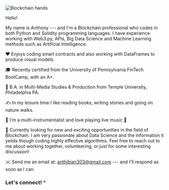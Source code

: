 ![Blockchain hands](https://user-images.githubusercontent.com/83500098/137349296-81ee6ec1-972d-4a59-b3e1-9c962537e198.jpg)

Hello!

My name is Anthony --- and I'm a Blockchain professional who codes in both Python and Solidity programming languages. I have experience working with Web3.py, APIs, Big Data Science and Machine Learning methods such as Artificial Intelligence.

❤️ Enjoys coding smart contracts and also working with DataFrames to produce visual models.  

🎓 Recently certified from the University of Pennsylvania FinTech BootCamp, with an A+.

🌱 B.A. in Multi-Media Studies & Production from Temple University, Philadelphia PA.

✍️ In my leisure time I like reading books, writing stories and going on nature walks.

🎵 I'm a multi-instrumentalist and love playing live music 🎵

💬 Currently looking for new and exciting opportunities in the field of Blockchain. I am very passionate about Data Science and the information it yeilds though coding highly effective algorithms. Feel free to reach out to me about working together, volunteering, or just for some interesting discussion!

✉️ Send me an email at: anthibian303@gmail.com --- and I'll respond as soon as I can.

### Let's connect! ^
